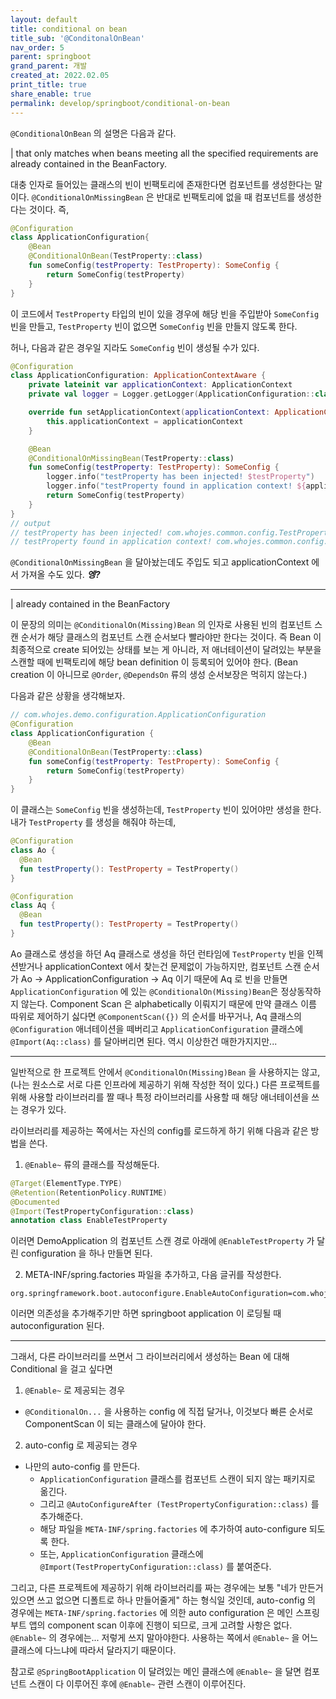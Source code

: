 ```yaml
---
layout: default
title: conditional on bean
title_sub: '@ConditonalOnBean'
nav_order: 5
parent: springboot
grand_parent: 개발 
created_at: 2022.02.05
print_title: true
share_enable: true
permalink: develop/springboot/conditional-on-bean
---
```


`@ConditionalOnBean` 의 설명은 다음과 같다.

| that only matches when beans meeting all the specified requirements are already contained in the BeanFactory.

대충 인자로 들어있는 클래스의 빈이 빈팩토리에 존재한다면 컴포넌트를 생성한다는 말이다. `@ConditionalOnMissingBean` 은 반대로 빈팩토리에 없을 때 컴포넌트를 생성한다는 것이다. 즉,

```kotlin
@Configuration
class ApplicationConfiguration{
    @Bean
    @ConditionalOnBean(TestProperty::class)
    fun someConfig(testProperty: TestProperty): SomeConfig {
        return SomeConfig(testProperty)
    }
}
```

이 코드에서 `TestProperty` 타입의 빈이 있을 경우에 해당 빈을 주입받아 `SomeConfig` 빈을 만들고, `TestProperty` 빈이 없으면 `SomeConfig` 빈을 만들지 않도록 한다.

허나, 다음과 같은 경우일 지라도 `SomeConfig` 빈이 생성될 수가 있다.

```kotlin
@Configuration
class ApplicationConfiguration: ApplicationContextAware {
    private lateinit var applicationContext: ApplicationContext
    private val logger = Logger.getLogger(ApplicationConfiguration::class.simpleName)

    override fun setApplicationContext(applicationContext: ApplicationContext) {
        this.applicationContext = applicationContext
    }

    @Bean
    @ConditionalOnMissingBean(TestProperty::class)
    fun someConfig(testProperty: TestProperty): SomeConfig {
        logger.info("testProperty has been injected! $testProperty")
        logger.info("testProperty found in application context! ${applicationContext.getBean("testProperty")}")
        return SomeConfig(testProperty)
    }
}
// output
// testProperty has been injected! com.whojes.common.config.TestPropertyImpl@4aa3d36
// testProperty found in application context! com.whojes.common.config.TestPropertyImpl@4aa3d36
```

`@ConditionalOnMissingBean` 을 달아놨는데도 주입도 되고 applicationContext 에서 가져올 수도 있다. ***엥?***

<hr>

| already contained in the BeanFactory

이 문장의 의미는 `@ConditionalOn(Missing)Bean` 의 인자로 사용된 빈의 컴포넌트 스캔 순서가 해당 클래스의 컴포넌트 스캔 순서보다 빨라야만 한다는 것이다. 즉 Bean 이 최종적으로 create 되어있는 상태를 보는 게 아니라, 저 애너테이션이 달려있는 부분을 스캔할 때에 빈팩토리에 해당 bean definition 이 등록되어 있어야 한다. (Bean creation 이 아니므로 `@Order`, `@DependsOn` 류의 생성 순서보장은 먹히지 않는다.)

다음과 같은 상황을 생각해보자.

```kotlin
// com.whojes.demo.configuration.ApplicationConfiguration 
@Configuration
class ApplicationConfiguration {
    @Bean
    @ConditionalOnBean(TestProperty::class)
    fun someConfig(testProperty: TestProperty): SomeConfig {
        return SomeConfig(testProperty)
    }
}
```

이 클래스는 `SomeConfig` 빈을 생성하는데, `TestProperty` 빈이 있어야만 생성을 한다. 내가 `TestProperty` 를 생성을 해줘야 하는데, 
```kotlin
@Configuration
class Ao {
  @Bean
  fun testProperty(): TestProperty = TestProperty()
}
```

```kotlin
@Configuration
class Aq {
  @Bean
  fun testProperty(): TestProperty = TestProperty()
}
```
Ao 클래스로 생성을 하던 Aq 클래스로 생성을 하던 런타임에 `TestProperty` 빈을 인젝션받거나 applicationContext 에서 찾는건 문제없이 가능하지만, 컴포넌트 스캔 순서가 Ao -> ApplicationConfiguration -> Aq 이기 때문에 Aq 로 빈을 만들면 `ApplicationConfiguration` 에 있는 `@ConditionalOn(Missing)Bean`은 정상동작하지 않는다. Component Scan 은 alphabetically 이뤄지기 때문에 만약 클래스 이름 따위로 제어하기 싫다면 `@ComponentScan({})` 의 순서를 바꾸거나, Aq 클래스의 `@Configuration` 애너테이션을 떼버리고 `ApplicationConfiguration` 클래스에 `@Import(Aq::class)` 를 달아버리면 된다. 역시 이상한건 매한가지지만...
<hr>

일반적으로 한 프로젝트 안에서 `@ConditionalOn(Missing)Bean` 을 사용하지는 않고, (나는 원소스로 서로 다른 인프라에 제공하기 위해 작성한 적이 있다.) 다른 프로젝트를 위해 사용할 라이브러리를 짤 때나 특정 라이브러리를 사용할 때 해당 애너테이션을 쓰는 경우가 있다.

라이브러리를 제공하는 쪽에서는 자신의 config를 로드하게 하기 위해 다음과 같은 방법을 쓴다. 
1. `@Enable~` 류의 클래스를 작성해둔다.
```kotlin
@Target(ElementType.TYPE)
@Retention(RetentionPolicy.RUNTIME)
@Documented
@Import(TestPropertyConfiguration::class)
annotation class EnableTestProperty
```
이러면 DemoApplication 의 컴포넌트 스캔 경로 아래에 `@EnableTestProperty` 가 달린 configuration 을 하나 만들면 된다.

2. META-INF/spring.factories 파일을 추가하고, 다음 글귀를 작성한다.
```properties
org.springframework.boot.autoconfigure.EnableAutoConfiguration=com.whojes.common.config.TestPropertyConfiguration
``` 
이러면 의존성을 추가해주기만 하면 springboot application 이 로딩될 때 autoconfiguration 된다. 

<hr>

그래서, 다른 라이브러리를 쓰면서 그 라이브러리에서 생성하는 Bean 에 대해 Conditional 을 걸고 싶다면

1. `@Enable~` 로 제공되는 경우 
  - `@ConditionalOn...` 을 사용하는 config 에 직접 달거나, 이것보다 빠른 순서로 ComponentScan 이 되는 클래스에 달아야 한다.
2. auto-config 로 제공되는 경우
  - 나만의 auto-config 를 만든다. 
    - `ApplicationConfiguration` 클래스를 컴포넌트 스캔이 되지 않는 패키지로 옮긴다.
    - 그리고 `@AutoConfigureAfter (TestPropertyConfiguration::class)` 를 추가해준다.
    - 해당 파일을 `META-INF/spring.factories` 에 추가하여 auto-configure 되도록 한다.
    - 또는, `ApplicationConfiguration` 클래스에 `@Import(TestPropertyConfiguration::class)` 를 붙여준다.

그리고, 다른 프로젝트에 제공하기 위해 라이브러리를 짜는 경우에는 보통 "네가 만든거 있으면 쓰고 없으면 디폴트로 하나 만들어줄게" 하는 형식일 것인데, auto-config 의 경우에는 `META-INF/spring.factories` 에 의한 auto configuration 은 메인 스프링부트 앱의 component scan 이후에 진행이 되므로, 크게 고려할 사항은 없다. `@Enable~` 의 경우에는... 저렇게 쓰지 말아야한다. 사용하는 쪽에서 `@Enable~` 을 어느 클래스에 다느냐에 따라서 달라지기 때문이다.

참고로 `@SpringBootApplication` 이 달려있는 메인 클래스에 `@Enable~` 을 달면 컴포넌트 스캔이 다 이루어진 후에 `@Enable~` 관련 스캔이 이루어진다.
